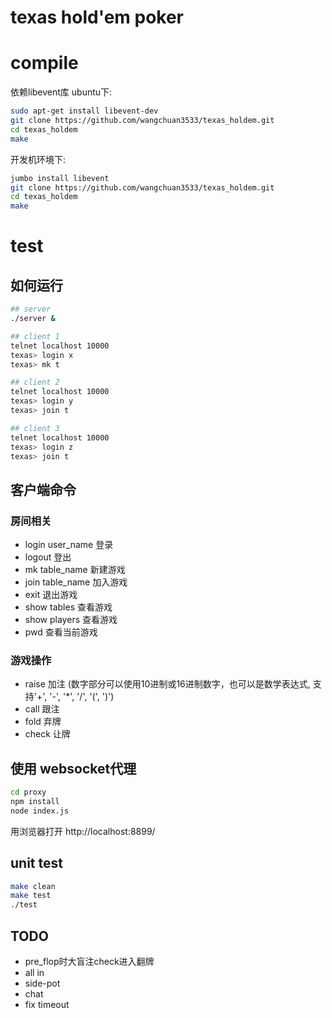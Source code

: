 # texas hold'em poker

# compile
依赖libevent库
ubuntu下:
```bash
sudo apt-get install libevent-dev
git clone https://github.com/wangchuan3533/texas_holdem.git
cd texas_holdem
make
```

开发机环境下:
```bash
jumbo install libevent
git clone https://github.com/wangchuan3533/texas_holdem.git
cd texas_holdem
make
```

# test
## 如何运行
```bash
## server
./server &

## client 1
telnet localhost 10000
texas> login x
texas> mk t

## client 2
telnet localhost 10000
texas> login y
texas> join t

## client 3
telnet localhost 10000
texas> login z
texas> join t
```
## 客户端命令
### 房间相关
- login user_name     登录
- logout              登出
- mk table_name       新建游戏
- join table_name     加入游戏
- exit                退出游戏
- show tables         查看游戏
- show players        查看游戏
- pwd            查看当前游戏

### 游戏操作
- raise <num>    加注 (数字部分可以使用10进制或16进制数字，也可以是数学表达式, 支持'+', '-', '*', '/', '(', ')')
- call           跟注
- fold           弃牌
- check          让牌

## 使用 websocket代理

```bash
cd proxy
npm install
node index.js
```
用浏览器打开 http://localhost:8899/

## unit test
```bash
make clean
make test
./test
```

## TODO
- pre_flop时大盲注check进入翻牌
- all in
- side-pot
- chat
- fix timeout

